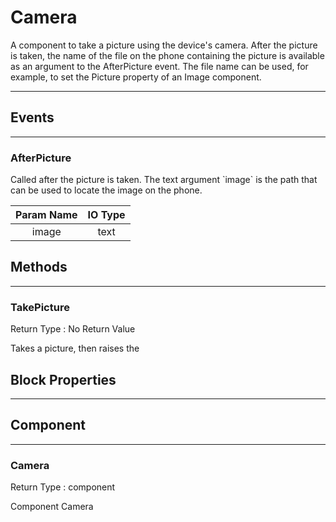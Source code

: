 # Camera

A component to take a picture using the device's camera. After the picture is taken, the name of the file on the phone containing the picture is available as an argument to the AfterPicture event. The file name can be used, for example, to set the Picture property of an Image component.

---

## Events

---

### AfterPicture

<div block-type = "component_event" component-selector = "Camera" event-selector = "AfterPicture" event-params = "image" id = "camera-afterpicture"></div>

Called after the picture is taken. The text argument \`image\` is the path that can be used to locate the image on the phone.

| Param Name | IO Type |
| :--------: | :-----: |
|    image   |   text  |

## Methods

---

### TakePicture

<div block-type = "component_method" component-selector = "Camera" method-selector = "TakePicture" method-params = "" return-type = "undefined" id = "camera-takepicture"></div>

Return Type : No Return Value

Takes a picture, then raises the

## Block Properties

---

## Component

---

### Camera

<div block-type = "component_component_block" component-selector = "Camera" id = "component-camera"></div>

Return Type : component

Component Camera

